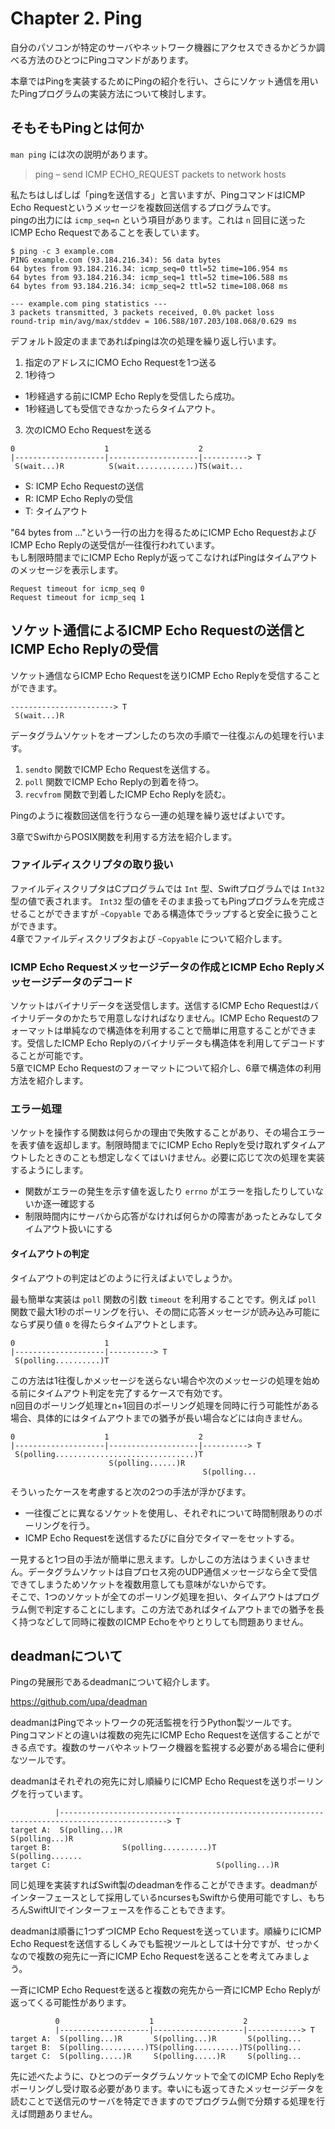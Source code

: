 # Chapter 2. Ping

自分のパソコンが特定のサーバやネットワーク機器にアクセスできるかどうか調べる方法のひとつにPingコマンドがあります。

本章ではPingを実装するためにPingの紹介を行い、さらにソケット通信を用いたPingプログラムの実装方法について検討します。

## そもそもPingとは何か

`man ping` には次の説明があります。

> ping – send ICMP ECHO_REQUEST packets to network hosts

私たちはしばしば「pingを送信する」と言いますが、PingコマンドはICMP Echo Requestというメッセージを複数回送信するプログラムです。  
pingの出力には `icmp_seq=n` という項目があります。これは `n` 回目に送ったICMP Echo Requestであることを表しています。

```
$ ping -c 3 example.com
PING example.com (93.184.216.34): 56 data bytes
64 bytes from 93.184.216.34: icmp_seq=0 ttl=52 time=106.954 ms
64 bytes from 93.184.216.34: icmp_seq=1 ttl=52 time=106.588 ms
64 bytes from 93.184.216.34: icmp_seq=2 ttl=52 time=108.068 ms

--- example.com ping statistics ---
3 packets transmitted, 3 packets received, 0.0% packet loss
round-trip min/avg/max/stddev = 106.588/107.203/108.068/0.629 ms
```

デフォルト設定のままであればpingは次の処理を繰り返し行います。

1. 指定のアドレスにICMO Echo Requestを1つ送る
2. 1秒待つ
  - 1秒経過する前にICMP Echo Replyを受信したら成功。
  - 1秒経過しても受信できなかったらタイムアウト。
3. 次のICMO Echo Requestを送る

```
0                    1                    2
|--------------------|--------------------|----------> T
 S(wait...)R          S(wait.............)TS(wait...
```

- S: ICMP Echo Requestの送信
- R: ICMP Echo Replyの受信
- T: タイムアウト

"64 bytes from ..."という一行の出力を得るためにICMP Echo RequestおよびICMP Echo Replyの送受信が一往復行われています。  
もし制限時間までにICMP Echo Replyが返ってこなければPingはタイムアウトのメッセージを表示します。

```
Request timeout for icmp_seq 0
Request timeout for icmp_seq 1
```

## ソケット通信によるICMP Echo Requestの送信とICMP Echo Replyの受信

ソケット通信ならICMP Echo Requestを送りICMP Echo Replyを受信することができます。

```
-----------------------> T
 S(wait...)R
```

データグラムソケットをオープンしたのち次の手順で一往復ぶんの処理を行います。

1. `sendto` 関数でICMP Echo Requestを送信する。
2. `poll` 関数でICMP Echo Replyの到着を待つ。
3. `recvfrom` 関数で到着したICMP Echo Replyを読む。

Pingのように複数回送信を行うなら一連の処理を繰り返せばよいです。

3章でSwiftからPOSIX関数を利用する方法を紹介します。

### ファイルディスクリプタの取り扱い

ファイルディスクリプタはCプログラムでは `Int` 型、Swiftプログラムでは `Int32` 型の値で表されます。 `Int32` 型の値をそのまま扱ってもPingプログラムを完成させることができますが `~Copyable` である構造体でラップすると安全に扱うことができます。  
4章でファイルディスクリプタおよび `~Copyable` について紹介します。

### ICMP Echo Requestメッセージデータの作成とICMP Echo Replyメッセージデータのデコード

ソケットはバイナリデータを送受信します。送信するICMP Echo Requestはバイナリデータのかたちで用意しなければなりません。ICMP Echo Requestのフォーマットは単純なので構造体を利用することで簡単に用意することができます。受信したICMP Echo Replyのバイナリデータも構造体を利用してデコードすることが可能です。  
5章でICMP Echo Requestのフォーマットについて紹介し、6章で構造体の利用方法を紹介します。

### エラー処理

ソケットを操作する関数は何らかの理由で失敗することがあり、その場合エラーを表す値を返却します。制限時間までにICMP Echo Replyを受け取れずタイムアウトしたときのことも想定しなくてはいけません。必要に応じて次の処理を実装するようにします。

- 関数がエラーの発生を示す値を返したり `errno` がエラーを指したりしていないか逐一確認する
- 制限時間内にサーバから応答がなければ何らかの障害があったとみなしてタイムアウト扱いにする

#### タイムアウトの判定

タイムアウトの判定はどのように行えばよいでしょうか。

最も簡単な実装は `poll` 関数の引数 `timeout` を利用することです。例えば `poll` 関数で最大1秒のポーリングを行い、その間に応答メッセージが読み込み可能にならず戻り値 `0` を得たらタイムアウトとします。

```
0                    1
|--------------------|----------> T
 S(polling..........)T
```

この方法は1往復しかメッセージを送らない場合や次のメッセージの処理を始める前にタイムアウト判定を完了するケースで有効です。  
n回目のポーリング処理とn+1回目のポーリング処理を同時に行う可能性がある場合、具体的にはタイムアウトまでの猶予が長い場合などには向きません。

```
0                    1                    2
|--------------------|--------------------|----------> T
 S(polling...............................)T
                      S(polling......)R
                                           S(polling...
```

そういったケースを考慮すると次の2つの手法が浮かびます。

- 一往復ごとに異なるソケットを使用し、それぞれについて時間制限ありのポーリングを行う。
- ICMP Echo Requestを送信するたびに自分でタイマーをセットする。

一見すると1つ目の手法が簡単に思えます。しかしこの方法はうまくいきません。データグラムソケットは自プロセス宛のUDP通信メッセージなら全て受信できてしまうためソケットを複数用意しても意味がないからです。  
そこで、1つのソケットが全てのポーリング処理を担い、タイムアウトはプログラム側で判定することにします。この方法であればタイムアウトまでの猶予を長く持つなどして同時に複数のICMP Echoをやりとりしても問題ありません。

## deadmanについて

Pingの発展形であるdeadmanについて紹介します。

https://github.com/upa/deadman

deadmanはPingでネットワークの死活監視を行うPython製ツールです。  
Pingコマンドとの違いは複数の宛先にICMP Echo Requestを送信することができる点です。複数のサーバやネットワーク機器を監視する必要がある場合に便利なツールです。

deadmanはそれぞれの宛先に対し順繰りにICMP Echo Requestを送りポーリングを行っています。

```
          |----------------------------------------------------------------------------------------------> T
target A:  S(polling...)R                                                  S(polling...)R
target B:                S(polling..........)T                                           S(polling.......
target C:                                     S(polling...)R
```

同じ処理を実装すればSwift製のdeadmanを作ることができます。deadmanがインターフェースとして採用しているncursesもSwiftから使用可能ですし、もちろんSwiftUIでインターフェースを作ることもできます。

deadmanは順番に1つずつICMP Echo Requestを送っています。順繰りにICMP Echo Requestを送信するしくみでも監視ツールとしては十分ですが、せっかくなので複数の宛先に一斉にICMP Echo Requestを送ることを考えてみましょう。

一斉にICMP Echo Requestを送ると複数の宛先から一斉にICMP Echo Replyが返ってくる可能性があります。

```
          0                    1                    2
          |--------------------|--------------------|------------> T
target A:  S(polling...)R       S(polling...)R       S(polling...
target B:  S(polling..........)TS(polling..........)TS(polling...
target C:  S(polling.....)R     S(polling.....)R     S(polling...
```

先に述べたように、ひとつのデータグラムソケットで全てのICMP Echo Replyをポーリングし受け取る必要があります。幸いにも返ってきたメッセージデータを読むことで送信元のサーバを特定できますのでプログラム側で分類する処理を行えば問題ありません。
